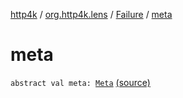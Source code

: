 [http4k](../../index.md) / [org.http4k.lens](../index.md) / [Failure](index.md) / [meta](./meta.md)

# meta

`abstract val meta: `[`Meta`](../-meta/index.md) [(source)](https://github.com/http4k/http4k/blob/master/http4k-core/src/main/kotlin/org/http4k/lens/lensFailure.kt#L21)